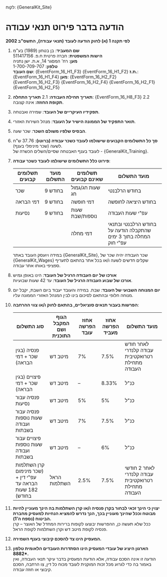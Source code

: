 לקוח: {GeneralKit_Site}

# הודעה בדבר פירוט תנאי עבודה  
**לפי תקנה 1 (א) לחוק הודעה לעובד (תנאי עבודה), התשס"ב 2002**  

1. **שם המעביד**: בן בטחון (1989) בע"מ  
   **הישות המשפטית**: חברה פרטית ח.פ. 511417156  
   **מען**: רח' המסגר 14, א.ת. ישן נתניה  
   **טלפון**: 1-700-709-707  
   **שם העובד**: {EventForm_16_H1_F3} {EventForm_16_H1_F2}
   **ת.ז.**: {EventForm_16_H1_F4}
   **מען**: {EventForm_16_H2_F2} {EventForm_16_H2_F3} {EventForm_16_H2_F4} {EventForm_16_H2_F1} {EventForm_16_H2_F5}

2. **תאריך תחילת העבודה**:
 2.1 **תאריך התחלה**: {EventForm_16_H8_F3}
 2.2 **תקופת החוזה**: אינה קצובה.  

5. **תפקידיו העיקריים של העובד**: שמירה ואבטחה.  

6. **תואר התפקיד של הממונה הישיר על העובד**: מנהל השירות האזורי.  

7. **הבסיס שלפיו משולם השכר**: שכר שעה.  

8. **סך כל התשלומים הקבועים שישולמו לעובד כשכר עבודה (ברוטו)**: 37.76 ש"ח לשעה (שכר מינימלי בענף).  
   לעובד בענף האבטחה שסיים/השלים הכשרה של - {GeneralKit_Training}.

9. **פירוט כלל התשלומים שישולמו לעובד כשכר עבודה**:  

   | תשלומים קבועים | מועד התשלום | תשלומים שאינם קבועים       | מועד התשלום                                                                 |
   |----------------|--------------|----------------------------|-----------------------------------------------------------------------------|
   | שכר           | 9 בחודש      | שעות חג/גמול חג           | בחודש הרלבנטי                                                               |
   | דמי הבראה      | 9 בחודש      | דמי חופשה                  | בחודש היציאה לחופשה                                                         |
   | נסיעות        | 9 בחודש      | שעות נוספות/שבת           | עפ"י שעות העבודה                                                            |
   |                |              | דמי מחלה                  | בחודש הרלבנטי ובתנאי שהתקבלה הודעה על המחלה בתוך 3 ימים עפ"י חוק          |

   במידה ויועסק העובד באתר {GeneralKit_Site}, שכר העבודה יהיה שכר של {GeneralKit_Wages} שקלים חדשים לשעה ו/או בכל אתר בהתאם לתעריף ספציפי באותו אתר עבודה.  

10. **אורכו של יום העבודה הרגיל של העובד**: הינו באופן גמיש  
   **אורכו של שבוע העבודה הרגיל של העובד**: עד 42 שעות שבועיות.  

11. **יום המנוחה השבועי של העובד**: שבת. במידה והעובד יעבוד ביום השבת, יקבל יום מנוחה חלופי ובהתאם לסיכום בינו לבין המנהל האזורי הממונה עליו.  

12. **הפרשות בעבור תנאים סוציאליים, בהתאם לחוק ו/או צווי ההרחבה**:  

    | סוג התשלום                                        | הגוף המקבל ושם התוכנית        | אחוז הפרשה עובד | אחוז הפרשה מעביד | מועד התשלום                                                              |
    |----------------------------------------------------|--------------------------------|-----------------|------------------|--------------------------------------------------------------------------|
    | פנסיה (בגין שכר + דמי הבראה)                      | מיטב דש                        | 7%              | 7.5%             | לאחר חודש עבודה קלנדרי רטרואקטיבית מתחילת העבודה                       |
    | פיצויים (בגין שכר + דמי הבראה)                    | מיטב דש                        | –               | 8.33%            | כנ"ל                                                                     |
    | פנסיה עבור נסיעות                                  | מיטב דש                        | 5%              | 5%               | כנ"ל                                                                     |
    | פנסיה עבור שעות נוספות ועבודה בשבתות              | מיטב דש                        | 7%              | 7.5%             | כנ"ל                                                                     |
    | פיצויים עבור שעות נוספות ועבודה בשבתות            | מיטב דש                        | –               | 6%               | כנ"ל                                                                     |
    | קרן השתלמות (שכר מינימום עפ"י דין + הבראה עד 182 שעות בחודש) | הראל השתלמות | 2.5%            | 7.5%             | לאחר 2 חודשי עבודה קלנדרי רטרואקטיבית מתחילת העבודה                    |

13. **יצוין כי הינך זכאי לבחור בקרן פנסיה ו/או קרן השתלמות בה הינך מעוניין להיות מבוטח וככל שהינך מעוניין בכך, הנך נדרש להמציא הנחיות למעסיק מחברת הביטוח (נספח ה'1).**  
    ככל שלא תעשה כן, ההפרשות יבוצעו לקופות ברירות המחדל של האוצר – קרן פנסיה לקופת מיטב דש וקרן השתלמות לקופת הראל.  

14. **המעסיק הינו צד להסכם קיבוצי בענף השמירה.**  

15. **הארגון היציג של עובדי המעסיק הינו הסתדרות העובדים הלאומית טלפון 8882\*.**  
    הודעה זו אינה הסכם עבודה, אלא הודעת המעסיק בדבר עיקר תנאי העבודה, ואין באמור בה כדי לגרוע מכל זכות המוקנית לעובד מכוח כל דין, צו הרחבה, הסכם קיבוצי או חוזה עבודה.  

